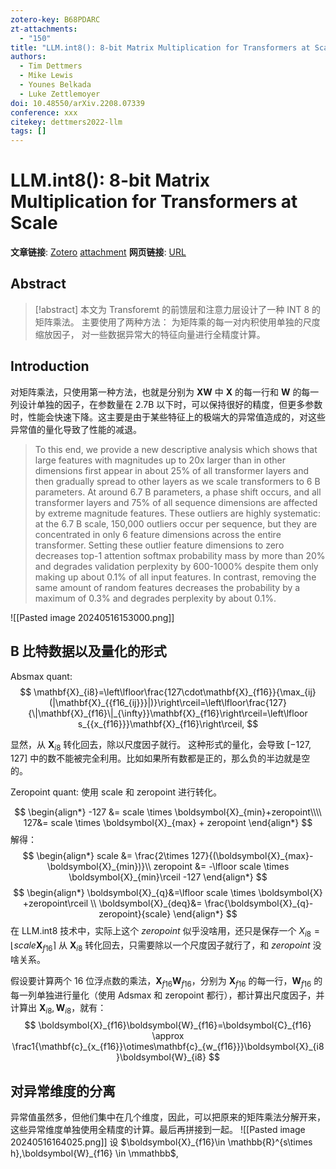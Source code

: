 ```yaml
---
zotero-key: B68PDARC
zt-attachments:
  - "150"
title: "LLM.int8(): 8-bit Matrix Multiplication for Transformers at Scale"
authors:
  - Tim Dettmers
  - Mike Lewis
  - Younes Belkada
  - Luke Zettlemoyer
doi: 10.48550/arXiv.2208.07339
conference: xxx
citekey: dettmers2022-llm
tags: []
---
```

# LLM.int8(): 8-bit Matrix Multiplication for Transformers at Scale

**文章链接**: [Zotero](zotero://select/library/items/B68PDARC) [attachment](<file:///home/ilot/Zotero/storage/CCLIH73H/Dettmers%20%E7%AD%89%20-%202022%20-%20LLM.int8()%208-bit%20Matrix%20Multiplication%20for%20Transf.pdf>)
**网页链接**: [URL](http://arxiv.org/abs/2208.07339)
## Abstract

>[!abstract]
>本文为 Transforemt 的前馈层和注意力层设计了一种 INT 8 的矩阵乘法。
>主要使用了两种方法：
>为矩阵乘的每一对内积使用单独的尺度缩放因子，
>对一些数据异常大的特征向量进行全精度计算。

## Introduction

对矩阵乘法，只使用第一种方法，也就是分别为 $\boldsymbol{XW}$ 中 $\boldsymbol{X}$ 的每一行和 $\boldsymbol{W}$ 的每一列设计单独的因子，在参数量在 2.7B 以下时，可以保持很好的精度，但更多参数时，性能会快速下降。这主要是由于某些特征上的极端大的异常值造成的，对这些异常值的量化导致了性能的减退。

> To this end, we provide a new descriptive analysis which shows that large features with magnitudes up to 20x larger than in other dimensions first appear in about 25% of all transformer layers and then gradually spread to other layers as we scale transformers to 6 B parameters. At around 6.7 B parameters, a phase shift occurs, and all transformer layers and 75% of all sequence dimensions are affected by extreme magnitude features. These outliers are highly systematic: at the 6.7 B scale, 150,000 outliers occur per sequence, but they are concentrated in only 6 feature dimensions across the entire transformer. Setting these outlier feature dimensions to zero decreases top-1 attention softmax probability mass by more than 20% and degrades validation perplexity by 600-1000% despite them only making up about 0.1% of all input features. In contrast, removing the same amount of random features decreases the probability by a maximum of 0.3% and degrades perplexity by about 0.1%.


![[Pasted image 20240516153000.png]]


## B 比特数据以及量化的形式

Absmax quant:
$$
\mathbf{X}_{i8}=\left\lfloor\frac{127\cdot\mathbf{X}_{f16}}{\max_{ij}(|\mathbf{X}_{{f16_{ij}}}|)}\right\rceil=\left\lfloor\frac{127}{\|\mathbf{X}_{f16}\|_{\infty}}\mathbf{X}_{f16}\right\rceil=\left\lfloor s_{{x_{f16}}}\mathbf{X}_{f16}\right\rceil,
$$

显然，从 $\boldsymbol{X}_{i8}$ 转化回去，除以尺度因子就行。
这种形式的量化，会导致 $[-127,127]$ 中的数不能被完全利用。比如如果所有数都是正的，那么负的半边就是空的。


Zeropoint quant:
使用 scale 和 zeropoint 进行转化。

$$
\begin{align*}
-127 &= scale \times \boldsymbol{X}_{min}+zeropoint\\\\
127&= scale \times \boldsymbol{X}_{max} + zeropoint
\end{align*}
$$
解得：
$$
\begin{align*}
scale &=  \frac{2\times 127}{(\boldsymbol{X}_{max}-\boldsymbol{X}_{min})}\\
zeropoint &= -\lfloor scale \times \boldsymbol{X}_{min}\rceil -127
\end{align*}
$$
$$
\begin{align*}
\boldsymbol{X}_{q}&=\lfloor scale \times \boldsymbol{X} +zeropoint\rceil \\
\boldsymbol{X}_{deq}&= \frac{\boldsymbol{X}_{q}-zeropoint}{scale}
\end{align*}
$$
在 LLM.int8 技术中，实际上这个 $zeropoint$ 似乎没啥用，还只是保存一个 $X_{i8}=\lfloor scale \boldsymbol{X}_{f16}\rceil$
从 $\boldsymbol{X}_{i8}$ 转化回去，只需要除以一个尺度因子就行了，和 $zeropoint$ 没啥关系。



假设要计算两个 16 位浮点数的乘法，$\boldsymbol{X}_{f16}\boldsymbol{W}_{f16}$，分别为 $\boldsymbol{X}_{f16}$ 的每一行，$\boldsymbol{W}_{f16}$ 的每一列单独进行量化（使用 Adsmax 和 zeropoint 都行），都计算出尺度因子，并计算出 $\boldsymbol{X}_{i8},\boldsymbol{W}_{i8}$，就有：
$$
\boldsymbol{X}_{f16}\boldsymbol{W}_{f16}=\boldsymbol{C}_{f16}
\approx \frac1{\mathbf{c}_{x_{f16}}\otimes\mathbf{c}_{w_{f16}}}\boldsymbol{X}_{i8}\boldsymbol{W}_{i8}
$$


## 对异常维度的分离
异常值虽然多，但他们集中在几个维度，因此，可以把原来的矩阵乘法分解开来，这些异常维度单独使用全精度的计算。最后再拼接到一起。
![[Pasted image 20240516164025.png]]
设 $\boldsymbol{X}_{f16}\in \mathbb{R}^{s\times h},\boldsymbol{W}_{f16} \in \mmathbb$,
